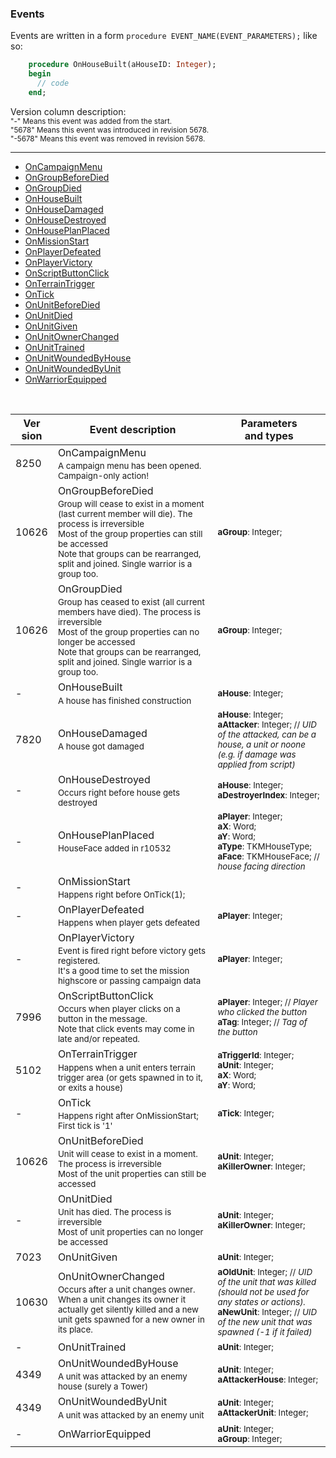 ### Events

Events are written in a form `procedure EVENT_NAME(EVENT_PARAMETERS);` like so:
```pascal
    procedure OnHouseBuilt(aHouseID: Integer);
    begin
      // code
    end;
```

Version column description:  
<sub>"-" Means this event was added from the start.</sub>  
<sub>"5678" Means this event was introduced in revision 5678.</sub>  
<sub>"-5678" Means this event was removed in revision 5678.</sub>


***

* <a href="#OnCampaignMenu">OnCampaignMenu</a>
* <a href="#OnGroupBeforeDied">OnGroupBeforeDied</a>
* <a href="#OnGroupDied">OnGroupDied</a>
* <a href="#OnHouseBuilt">OnHouseBuilt</a>
* <a href="#OnHouseDamaged">OnHouseDamaged</a>
* <a href="#OnHouseDestroyed">OnHouseDestroyed</a>
* <a href="#OnHousePlanPlaced">OnHousePlanPlaced</a>
* <a href="#OnMissionStart">OnMissionStart</a>
* <a href="#OnPlayerDefeated">OnPlayerDefeated</a>
* <a href="#OnPlayerVictory">OnPlayerVictory</a>
* <a href="#OnScriptButtonClick">OnScriptButtonClick</a>
* <a href="#OnTerrainTrigger">OnTerrainTrigger</a>
* <a href="#OnTick">OnTick</a>
* <a href="#OnUnitBeforeDied">OnUnitBeforeDied</a>
* <a href="#OnUnitDied">OnUnitDied</a>
* <a href="#OnUnitGiven">OnUnitGiven</a>
* <a href="#OnUnitOwnerChanged">OnUnitOwnerChanged</a>
* <a href="#OnUnitTrained">OnUnitTrained</a>
* <a href="#OnUnitWoundedByHouse">OnUnitWoundedByHouse</a>
* <a href="#OnUnitWoundedByUnit">OnUnitWoundedByUnit</a>
* <a href="#OnWarriorEquipped">OnWarriorEquipped</a>
<br />

| Ver<br/>sion | Event description | Parameters<br/>and types |
| ------- | ------------------------------------ | -------------- |
| 8250 | <a id="OnCampaignMenu">OnCampaignMenu</a><sub><br/>A campaign menu has been opened. Campaign-only action!</sub> | <sub></sub> |
| 10626 | <a id="OnGroupBeforeDied">OnGroupBeforeDied</a><sub><br/>Group will cease to exist in a moment (last current member will die). The process is irreversible<br/>Most of the group properties can still be accessed<br/>Note that groups can be rearranged, split and joined. Single warrior is a group too.</sub> | <sub>**aGroup**: Integer;</sub> |
| 10626 | <a id="OnGroupDied">OnGroupDied</a><sub><br/>Group has ceased to exist (all current members have died). The process is irreversible<br/>Most of the group properties can no longer be accessed<br/>Note that groups can be rearranged, split and joined. Single warrior is a group too.</sub> | <sub>**aGroup**: Integer;</sub> |
| - | <a id="OnHouseBuilt">OnHouseBuilt</a><sub><br/>A house has finished construction</sub> | <sub>**aHouse**: Integer;</sub> |
| 7820 | <a id="OnHouseDamaged">OnHouseDamaged</a><sub><br/>A house got damaged</sub> | <sub>**aHouse**: Integer; <br/> **aAttacker**: Integer; // _UID of the attacked, can be a house, a unit or noone (e.g. if damage was applied from script)_</sub> |
| - | <a id="OnHouseDestroyed">OnHouseDestroyed</a><sub><br/>Occurs right before house gets destroyed</sub> | <sub>**aHouse**: Integer; <br/> **aDestroyerIndex**: Integer;</sub> |
| - | <a id="OnHousePlanPlaced">OnHousePlanPlaced</a><sub><br/>HouseFace added in r10532</sub> | <sub>**aPlayer**: Integer; <br/> **aX**: Word; <br/> **aY**: Word; <br/> **aType**: TKMHouseType; <br/> **aFace**: TKMHouseFace; // _house facing direction_</sub> |
| - | <a id="OnMissionStart">OnMissionStart</a><sub><br/>Happens right before OnTick(1);</sub> | <sub></sub> |
| - | <a id="OnPlayerDefeated">OnPlayerDefeated</a><sub><br/>Happens when player gets defeated</sub> | <sub>**aPlayer**: Integer;</sub> |
| - | <a id="OnPlayerVictory">OnPlayerVictory</a><sub><br/>Event is fired right before victory gets registered.<br/>It's a good time to set the mission highscore or passing campaign data</sub> | <sub>**aPlayer**: Integer;</sub> |
| 7996 | <a id="OnScriptButtonClick">OnScriptButtonClick</a><sub><br/>Occurs when player clicks on a button in the message.<br/>Note that click events may come in late and/or repeated.</sub> | <sub>**aPlayer**: Integer; // _Player who clicked the button_ <br/> **aTag**: Integer; // _Tag of the button_</sub> |
| 5102 | <a id="OnTerrainTrigger">OnTerrainTrigger</a><sub><br/>Happens when a unit enters terrain trigger area (or gets spawned in to it, or exits a house)</sub> | <sub>**aTriggerId**: Integer; <br/> **aUnit**: Integer; <br/> **aX**: Word; <br/> **aY**: Word;</sub> |
| - | <a id="OnTick">OnTick</a><sub><br/>Happens right after OnMissionStart;<br/>First tick is '1'</sub> | <sub>**aTick**: Integer;</sub> |
| 10626 | <a id="OnUnitBeforeDied">OnUnitBeforeDied</a><sub><br/>Unit will cease to exist in a moment. The process is irreversible<br/>Most of the unit properties can still be accessed</sub> | <sub>**aUnit**: Integer; <br/> **aKillerOwner**: Integer;</sub> |
| - | <a id="OnUnitDied">OnUnitDied</a><sub><br/>Unit has died. The process is irreversible<br/>Most of unit properties can no longer be accessed</sub> | <sub>**aUnit**: Integer; <br/> **aKillerOwner**: Integer;</sub> |
| 7023 | <a id="OnUnitGiven">OnUnitGiven</a><sub></sub> | <sub>**aUnit**: Integer;</sub> |
| 10630 | <a id="OnUnitOwnerChanged">OnUnitOwnerChanged</a><sub><br/>Occurs after a unit changes owner.<br/>When a unit changes its owner it actually get silently killed and a new unit gets spawned for a new owner in its place.</sub> | <sub>**aOldUnit**: Integer; // _UID of the unit that was killed (should not be used for any states or actions)._ <br/> **aNewUnit**: Integer; // _UID of the new unit that was spawned (-1 if it failed)_</sub> |
| - | <a id="OnUnitTrained">OnUnitTrained</a><sub></sub> | <sub>**aUnit**: Integer;</sub> |
| 4349 | <a id="OnUnitWoundedByHouse">OnUnitWoundedByHouse</a><sub><br/>A unit was attacked by an enemy house (surely a Tower)</sub> | <sub>**aUnit**: Integer; <br/> **aAttackerHouse**: Integer;</sub> |
| 4349 | <a id="OnUnitWoundedByUnit">OnUnitWoundedByUnit</a><sub><br/>A unit was attacked by an enemy unit</sub> | <sub>**aUnit**: Integer; <br/> **aAttackerUnit**: Integer;</sub> |
| - | <a id="OnWarriorEquipped">OnWarriorEquipped</a><sub></sub> | <sub>**aUnit**: Integer; <br/> **aGroup**: Integer;</sub> |
